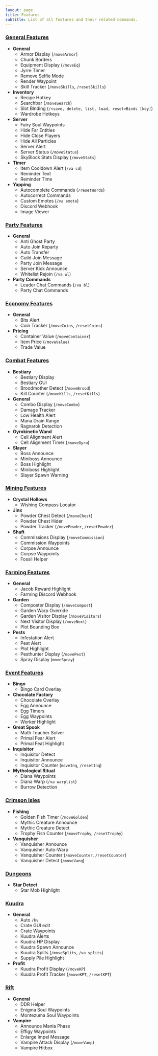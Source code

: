 ```yaml
---
layout: page
title: Features
subtitle: List of all features and their related commands.
---
```


### <u>General Features</u>
- **General**
    - Armor Display (`/moveArmor`)
    - Chunk Borders
    - Equipment Display (`/moveEq`)
    - Jyrre Timer
    - Remove Selfie Mode
    - Render Waypoint
    - Skill Tracker (`/moveSkills`, `/resetSkills`)
- **Inventory**
    - Recipe Hotkey
    - Searchbar (`/moveSearch`)
    - Slot Binding (`/<save, delete, list, load, reset>Binds [key]`)
    - Wardrobe Hotkeys
- **Server**
    - Fairy Soul Waypoints
    - Hide Far Entities
    - Hide Close Players
    - Hide All Particles
    - Server Alert
    - Server Status (`/moveStatus`)
    - SkyBlock Stats Display (`/moveStats`)
- **Timer**
    - Item Cooldown Alert (`/va cd`)
    - Reminder Text
    - Reminder Time
- **Yapping**
    - Autocomplete Commands (`/resetWords`)
    - Autocorrect Commands
    - Custom Emotes (`/va emote`)
    - Discord Webhook
    - Image Viewer

### <u>Party Features</u>
- **General**
    - Anti Ghost Party
    - Auto Join Reparty
    - Auto Transfer
    - Guild Join Message
    - Party Join Message
    - Server Kick Announce
    - Whitelist Rejoin (`/va wl`)
- **Party Commands**
    - Leader Chat Commands (`/va bl`)
    - Party Chat Commands

### <u>Economy Features</u>
- **General**
    - Bits Alert
    - Coin Tracker (`/moveCoins`, `/resetCoins`)
- **Pricing**
    - Container Value (`/moveContainer`)
    - Item Price (`/moveValue`)
    - Trade Value

### <u>Combat Features</u>
- **Bestiary**
    - Bestiary Display
    - Bestiary GUI
    - Broodmother Detect (`/moveBrood`)
    - Kill Counter (`/moveKills`, `/resetKills`)
- **General**
    - Combo Display (`/moveCombo`)
    - Damage Tracker
    - Low Health Alert
    - Mana Drain Range
    - Ragnarok Detection
- **Gyrokinetic Wand**
    - Cell Alignment Alert
    - Cell Alignment Timer (`/moveGyro`)
- **Slayer**
    - Boss Announce
    - Miniboss Announce
    - Boss Highlight
    - Miniboss Highlight
    - Slayer Spawn Warning

### <u>Mining Features</u>
- **Crystal Hollows**
    - Wishing Compass Locator
- **Jinx**
    - Powder Chest Detect (`/moveChest`)
    - Powder Chest Hider
    - Powder Tracker (`/movePowder`, `/resetPowder`)
- **Shaft**
    - Commissions Display (`/moveCommission`)
    - Commission Waypoints
    - Corpse Announce
    - Corpse Waypoints
    - Fossil Helper

### <u>Farming Features</u>
- **General**
    - Jacob Reward Highlight
    - Farming Discord Webhook
- **Garden**
    - Composter Display (`/moveCompost`)
    - Garden Warp Override
    - Garden Visitor Display (`/moveVisitors`)
    - Next Visitor Display (`/moveNext`)
    - Plot Bounding Box
- **Pests**
    - Infestation Alert
    - Pest Alert
    - Plot Highlight
    - Pesthunter Display (`/movePest`)
    - Spray Display (`moveSpray`)

### <u>Event Features</u>
- **Bingo**
    - Bingo Card Overlay
- **Chocolate Factory**
    - Chocolate Overlay
    - Egg Announce
    - Egg Timers
    - Egg Waypoints
    - Worker Highlight
- **Great Spook**
    - Math Teacher Solver
    - Primal Fear Alert
    - Primal Feat Highlight
- **Inquisitor**
    - Inquisitor Detect
    - Inquisitor Announce
    - Inquisitor Counter (`moveInq`, `/resetInq`)
- **Mythological Ritual**
    - Diana Waypoints
    - Diana Warp (`/va warplist`)
    - Burrow Detection

### <u>Crimson Isles</u>
- **Fishing**
    - Golden Fish Timer (`/moveGolden`)
    - Mythic Creature Announce
    - Mythic Creature Detect
    - Trophy Fish Counter (`/moveTrophy`, `/resetTrophy`)
- **Vanquisher**
    - Vanquisher Announce
    - Vanquisher Auto-Warp
    - Vanquisher Counter (`/moveCounter`, `/resetCounter`)
    - Vanquisher Detect (`/moveVanq`)

### <u>Dungeons</u>
- **Star Detect**
    - Star Mob Highlight

### <u>Kuudra</u>
- **General**
    - Auto `/kv`
    - Crate GUI edit
    - Crate Waypoints
    - Kuudra Alerts
    - Kuudra HP Display
    - Kuudra Spawn Announce
    - Kuudra Splits (`/moveSplits`, `/va splits`)
    - Supply Pile Highlight
- **Profit**
    - Kuudra Profit Display (`/moveKP`)
    - Kuudra Profit Tracker (`/moveKPT`, `/resetKPT`)

### <u>Rift</u>
- **General**
    - DDR Helper
    - Enigma Soul Waypoints
    - Montezuma Soul Waypoints
- **Vampire**
    - Announce Mania Phase
    - Effigy Waypoints
    - Enlarge Impel Message
    - Vampire Attack Display (`/moveVamp`)
    - Vampire Hitbox
